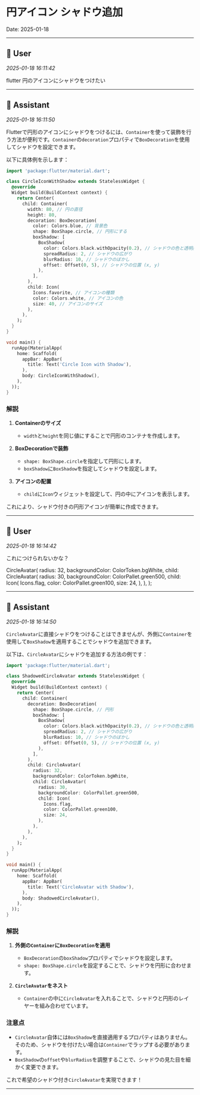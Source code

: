 # 円アイコン シャドウ追加

Date: 2025-01-18

---

## 👤 User
*2025-01-18 16:11:42*

flutter 円のアイコンにシャドウをつけたい

---

## 🤖 Assistant
*2025-01-18 16:11:50*

Flutterで円形のアイコンにシャドウをつけるには、`Container`を使って装飾を行う方法が便利です。`Container`の`decoration`プロパティで`BoxDecoration`を使用してシャドウを設定できます。

以下に具体例を示します：

```dart
import 'package:flutter/material.dart';

class CircleIconWithShadow extends StatelessWidget {
  @override
  Widget build(BuildContext context) {
    return Center(
      child: Container(
        width: 80, // 円の直径
        height: 80,
        decoration: BoxDecoration(
          color: Colors.blue, // 背景色
          shape: BoxShape.circle, // 円形にする
          boxShadow: [
            BoxShadow(
              color: Colors.black.withOpacity(0.2), // シャドウの色と透明度
              spreadRadius: 2, // シャドウの広がり
              blurRadius: 10, // シャドウのぼかし
              offset: Offset(0, 5), // シャドウの位置 (x, y)
            ),
          ],
        ),
        child: Icon(
          Icons.favorite, // アイコンの種類
          color: Colors.white, // アイコンの色
          size: 40, // アイコンのサイズ
        ),
      ),
    );
  }
}

void main() {
  runApp(MaterialApp(
    home: Scaffold(
      appBar: AppBar(
        title: Text('Circle Icon with Shadow'),
      ),
      body: CircleIconWithShadow(),
    ),
  ));
}
```

### 解説
1. **Containerのサイズ**  
   - `width`と`height`を同じ値にすることで円形のコンテナを作成します。

2. **BoxDecorationで装飾**  
   - `shape: BoxShape.circle`を指定して円形にします。
   - `boxShadow`に`BoxShadow`を指定してシャドウを設定します。

3. **アイコンの配置**  
   - `child`に`Icon`ウィジェットを設定して、円の中にアイコンを表示します。

これにより、シャドウ付きの円形アイコンが簡単に作成できます。

---

## 👤 User
*2025-01-18 16:14:42*

これにつけられないかな？

CircleAvatar(
            radius: 32,
            backgroundColor: ColorToken.bgWhite,
            child: CircleAvatar(
              radius: 30,
              backgroundColor: ColorPallet.green500,
              child: Icon(
                Icons.flag,
                color: ColorPallet.green100,
                size: 24,
              ),
            ),
          );

---

## 🤖 Assistant
*2025-01-18 16:14:50*

`CircleAvatar`に直接シャドウをつけることはできませんが、外側に`Container`を使用して`BoxShadow`を適用することでシャドウを追加できます。

以下は、`CircleAvatar`にシャドウを追加する方法の例です：

```dart
import 'package:flutter/material.dart';

class ShadowedCircleAvatar extends StatelessWidget {
  @override
  Widget build(BuildContext context) {
    return Center(
      child: Container(
        decoration: BoxDecoration(
          shape: BoxShape.circle, // 円形
          boxShadow: [
            BoxShadow(
              color: Colors.black.withOpacity(0.2), // シャドウの色と透明度
              spreadRadius: 2, // シャドウの広がり
              blurRadius: 10, // シャドウのぼかし
              offset: Offset(0, 5), // シャドウの位置 (x, y)
            ),
          ],
        ),
        child: CircleAvatar(
          radius: 32,
          backgroundColor: ColorToken.bgWhite,
          child: CircleAvatar(
            radius: 30,
            backgroundColor: ColorPallet.green500,
            child: Icon(
              Icons.flag,
              color: ColorPallet.green100,
              size: 24,
            ),
          ),
        ),
      ),
    );
  }
}

void main() {
  runApp(MaterialApp(
    home: Scaffold(
      appBar: AppBar(
        title: Text('CircleAvatar with Shadow'),
      ),
      body: ShadowedCircleAvatar(),
    ),
  ));
}
```

### 解説

1. **外側の`Container`に`BoxDecoration`を適用**  
   - `BoxDecoration`の`boxShadow`プロパティでシャドウを設定します。
   - `shape: BoxShape.circle`を設定することで、シャドウを円形に合わせます。

2. **`CircleAvatar`をネスト**  
   - `Container`の中に`CircleAvatar`を入れることで、シャドウと円形のレイヤーを組み合わせています。

### 注意点
- `CircleAvatar`自体には`BoxShadow`を直接適用するプロパティはありません。そのため、シャドウを付けたい場合は`Container`でラップする必要があります。
- `BoxShadow`の`offset`や`blurRadius`を調整することで、シャドウの見た目を細かく変更できます。

これで希望のシャドウ付き`CircleAvatar`を実現できます！

---

